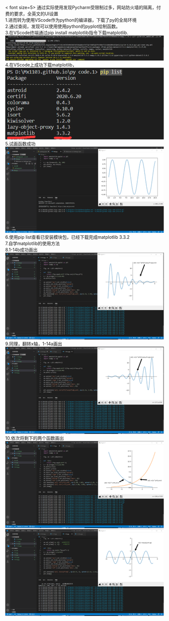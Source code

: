 < font size=5> 通过实际使用发现Pycharm受限制过多，网站防火墙的隔离，付费的要求，全英文的UI设置  
1.进而转为使用VScode作为python的编译器，下载了py的全局环境  
2.通过查阅，发现可以使用使用python的pyplot绘制函数。  
3.在VScode终端通过pip install matplotlib指令下载matplotlib.  
![下载matplotlib](下载matplotlib.png)    
4.在VScode上成功下载matplotlib，  
![成功下载matplotlib](6.png)    
5.试画函数成功  
![试画函数](5.png)    
6.使用pip list查看已安装模块包，已经下载完成matplotlib 3.3.2  
7.自学matplotlib的使用方法  
8.1-14b成功画出 
![1-14-b](1-14-b.png)  
9.同理，翻转x轴，1-14a画出  
![1-14-a](1-14-a.png)  
10.依次将剩下的两个函数画出  
![1-11](1-11.png)  
![1-12](1-12.png)   
  
